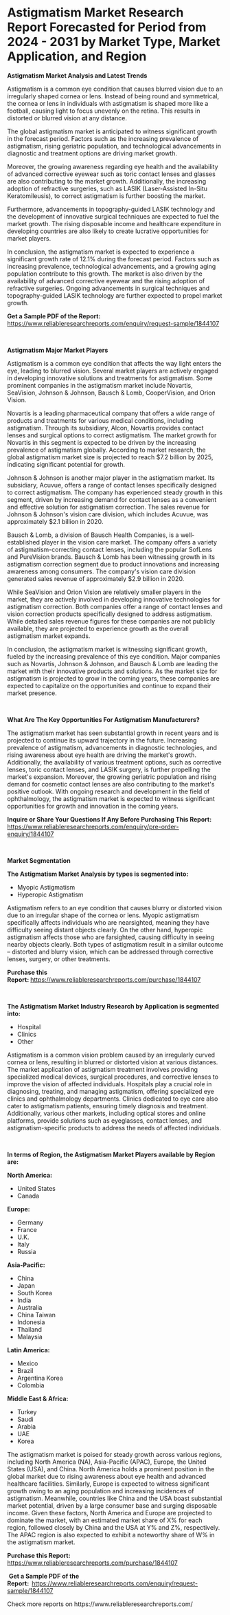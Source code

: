 <p><h1>Astigmatism Market Research Report Forecasted for Period from 2024 -  2031 by Market Type, Market Application, and Region</h1></p><p><strong>Astigmatism Market Analysis and Latest Trends</strong></p>
<p><p>Astigmatism is a common eye condition that causes blurred vision due to an irregularly shaped cornea or lens. Instead of being round and symmetrical, the cornea or lens in individuals with astigmatism is shaped more like a football, causing light to focus unevenly on the retina. This results in distorted or blurred vision at any distance.</p><p>The global astigmatism market is anticipated to witness significant growth in the forecast period. Factors such as the increasing prevalence of astigmatism, rising geriatric population, and technological advancements in diagnostic and treatment options are driving market growth.</p><p>Moreover, the growing awareness regarding eye health and the availability of advanced corrective eyewear such as toric contact lenses and glasses are also contributing to the market growth. Additionally, the increasing adoption of refractive surgeries, such as LASIK (Laser-Assisted In-Situ Keratomileusis), to correct astigmatism is further boosting the market.</p><p>Furthermore, advancements in topography-guided LASIK technology and the development of innovative surgical techniques are expected to fuel the market growth. The rising disposable income and healthcare expenditure in developing countries are also likely to create lucrative opportunities for market players.</p><p>In conclusion, the astigmatism market is expected to experience a significant growth rate of 12.1% during the forecast period. Factors such as increasing prevalence, technological advancements, and a growing aging population contribute to this growth. The market is also driven by the availability of advanced corrective eyewear and the rising adoption of refractive surgeries. Ongoing advancements in surgical techniques and topography-guided LASIK technology are further expected to propel market growth.</p></p>
<p><strong>Get a Sample PDF of the Report:&nbsp;</strong> <a href="https://www.reliableresearchreports.com/enquiry/request-sample/1844107">https://www.reliableresearchreports.com/enquiry/request-sample/1844107</a></p>
<p>&nbsp;</p>
<p><strong>Astigmatism Major Market Players</strong></p>
<p><p>Astigmatism is a common eye condition that affects the way light enters the eye, leading to blurred vision. Several market players are actively engaged in developing innovative solutions and treatments for astigmatism. Some prominent companies in the astigmatism market include Novartis, SeaVision, Johnson & Johnson, Bausch & Lomb, CooperVision, and Orion Vision.</p><p>Novartis is a leading pharmaceutical company that offers a wide range of products and treatments for various medical conditions, including astigmatism. Through its subsidiary, Alcon, Novartis provides contact lenses and surgical options to correct astigmatism. The market growth for Novartis in this segment is expected to be driven by the increasing prevalence of astigmatism globally. According to market research, the global astigmatism market size is projected to reach $7.2 billion by 2025, indicating significant potential for growth.</p><p>Johnson & Johnson is another major player in the astigmatism market. Its subsidiary, Acuvue, offers a range of contact lenses specifically designed to correct astigmatism. The company has experienced steady growth in this segment, driven by increasing demand for contact lenses as a convenient and effective solution for astigmatism correction. The sales revenue for Johnson & Johnson's vision care division, which includes Acuvue, was approximately $2.1 billion in 2020.</p><p>Bausch & Lomb, a division of Bausch Health Companies, is a well-established player in the vision care market. The company offers a variety of astigmatism-correcting contact lenses, including the popular SofLens and PureVision brands. Bausch & Lomb has been witnessing growth in its astigmatism correction segment due to product innovations and increasing awareness among consumers. The company's vision care division generated sales revenue of approximately $2.9 billion in 2020.</p><p>While SeaVision and Orion Vision are relatively smaller players in the market, they are actively involved in developing innovative technologies for astigmatism correction. Both companies offer a range of contact lenses and vision correction products specifically designed to address astigmatism. While detailed sales revenue figures for these companies are not publicly available, they are projected to experience growth as the overall astigmatism market expands.</p><p>In conclusion, the astigmatism market is witnessing significant growth, fueled by the increasing prevalence of this eye condition. Major companies such as Novartis, Johnson & Johnson, and Bausch & Lomb are leading the market with their innovative products and solutions. As the market size for astigmatism is projected to grow in the coming years, these companies are expected to capitalize on the opportunities and continue to expand their market presence.</p></p>
<p>&nbsp;</p>
<p><strong>What Are The Key Opportunities For Astigmatism Manufacturers?</strong></p>
<p><p>The astigmatism market has seen substantial growth in recent years and is projected to continue its upward trajectory in the future. Increasing prevalence of astigmatism, advancements in diagnostic technologies, and rising awareness about eye health are driving the market's growth. Additionally, the availability of various treatment options, such as corrective lenses, toric contact lenses, and LASIK surgery, is further propelling the market's expansion. Moreover, the growing geriatric population and rising demand for cosmetic contact lenses are also contributing to the market's positive outlook. With ongoing research and development in the field of ophthalmology, the astigmatism market is expected to witness significant opportunities for growth and innovation in the coming years.</p></p>
<p><strong>Inquire or Share Your Questions If Any Before Purchasing This Report:</strong> <a href="https://www.reliableresearchreports.com/enquiry/pre-order-enquiry/1844107">https://www.reliableresearchreports.com/enquiry/pre-order-enquiry/1844107</a></p>
<p>&nbsp;</p>
<p><strong>Market Segmentation</strong></p>
<p><strong>The Astigmatism Market Analysis by types is segmented into:</strong></p>
<p><ul><li>Myopic Astigmatism</li><li>Hyperopic Astigmatism</li></ul></p>
<p><p>Astigmatism refers to an eye condition that causes blurry or distorted vision due to an irregular shape of the cornea or lens. Myopic astigmatism specifically affects individuals who are nearsighted, meaning they have difficulty seeing distant objects clearly. On the other hand, hyperopic astigmatism affects those who are farsighted, causing difficulty in seeing nearby objects clearly. Both types of astigmatism result in a similar outcome – distorted and blurry vision, which can be addressed through corrective lenses, surgery, or other treatments.</p></p>
<p><strong>Purchase this Report:&nbsp;</strong><a href="https://www.reliableresearchreports.com/purchase/1844107">https://www.reliableresearchreports.com/purchase/1844107</a></p>
<p>&nbsp;</p>
<p><strong>The Astigmatism Market Industry Research by Application is segmented into:</strong></p>
<p><ul><li>Hospital</li><li>Clinics</li><li>Other</li></ul></p>
<p><p>Astigmatism is a common vision problem caused by an irregularly curved cornea or lens, resulting in blurred or distorted vision at various distances. The market application of astigmatism treatment involves providing specialized medical devices, surgical procedures, and corrective lenses to improve the vision of affected individuals. Hospitals play a crucial role in diagnosing, treating, and managing astigmatism, offering specialized eye clinics and ophthalmology departments. Clinics dedicated to eye care also cater to astigmatism patients, ensuring timely diagnosis and treatment. Additionally, various other markets, including optical stores and online platforms, provide solutions such as eyeglasses, contact lenses, and astigmatism-specific products to address the needs of affected individuals.</p></p>
<p>&nbsp;</p>
<p><strong>In terms of Region, the Astigmatism Market Players available by Region are:</strong></p>
<p>
    <p> <strong> North America: </strong>
        <ul>
            <li>United States</li>
            <li>Canada</li>
        </ul>
        </p> 
    <p> <strong> Europe: </strong>
        <ul>
            <li>Germany</li>
            <li>France</li>
            <li>U.K.</li>
            <li>Italy</li>
            <li>Russia</li>
        </ul>
        </p> 
    <p> <strong> Asia-Pacific: </strong>
        <ul>
            <li>China</li>
            <li>Japan</li>
            <li>South Korea</li>
            <li>India</li>
            <li>Australia</li>
            <li>China Taiwan</li>
            <li>Indonesia</li>
            <li>Thailand</li>
            <li>Malaysia</li>
        </ul>
        </p> 
    <p> <strong> Latin America: </strong>
        <ul>
            <li>Mexico</li>
            <li>Brazil</li>
            <li>Argentina Korea</li>
            <li>Colombia</li>
        </ul>
        </p> 
    <p> <strong> Middle East & Africa: </strong>
        <ul>
            <li>Turkey</li>
            <li>Saudi</li>
            <li>Arabia</li>
            <li>UAE</li>
            <li>Korea</li>
        </ul>
    </p>
    </p>
<p><p>The astigmatism market is poised for steady growth across various regions, including North America (NA), Asia-Pacific (APAC), Europe, the United States (USA), and China. North America holds a prominent position in the global market due to rising awareness about eye health and advanced healthcare facilities. Similarly, Europe is expected to witness significant growth owing to an aging population and increasing incidences of astigmatism. Meanwhile, countries like China and the USA boast substantial market potential, driven by a large consumer base and surging disposable income. Given these factors, North America and Europe are projected to dominate the market, with an estimated market share of X% for each region, followed closely by China and the USA at Y% and Z%, respectively. The APAC region is also expected to exhibit a noteworthy share of W% in the astigmatism market.</p></p>
<p><strong>Purchase this Report: </strong><a href="https://www.reliableresearchreports.com/purchase/1844107">https://www.reliableresearchreports.com/purchase/1844107</a></p>
<p>&nbsp;<strong>Get a Sample PDF of the Report:&nbsp;&nbsp;</strong><a href="https://www.reliableresearchreports.com/enquiry/request-sample/1844107">https://www.reliableresearchreports.com/enquiry/request-sample/1844107</a></p>
<p><strong></strong></p>
<p>Check more reports on https://www.reliableresearchreports.com/</p>